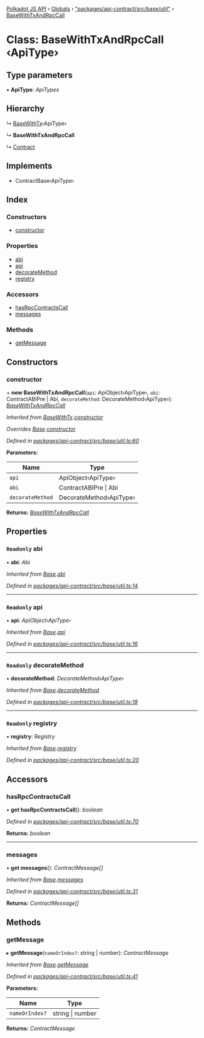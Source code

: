 [Polkadot JS API](../README.md) › [Globals](../globals.md) › ["packages/api-contract/src/base/util"](../modules/_packages_api_contract_src_base_util_.md) › [BaseWithTxAndRpcCall](_packages_api_contract_src_base_util_.basewithtxandrpccall.md)

# Class: BaseWithTxAndRpcCall ‹**ApiType**›

## Type parameters

▪ **ApiType**: *ApiTypes*

## Hierarchy

  ↳ [BaseWithTx](_packages_api_contract_src_base_util_.basewithtx.md)‹ApiType›

  ↳ **BaseWithTxAndRpcCall**

  ↳ [Contract](_packages_api_contract_src_base_contract_.contract.md)

## Implements

* ContractBase‹ApiType›

## Index

### Constructors

* [constructor](_packages_api_contract_src_base_util_.basewithtxandrpccall.md#constructor)

### Properties

* [abi](_packages_api_contract_src_base_util_.basewithtxandrpccall.md#readonly-abi)
* [api](_packages_api_contract_src_base_util_.basewithtxandrpccall.md#readonly-api)
* [decorateMethod](_packages_api_contract_src_base_util_.basewithtxandrpccall.md#readonly-decoratemethod)
* [registry](_packages_api_contract_src_base_util_.basewithtxandrpccall.md#readonly-registry)

### Accessors

* [hasRpcContractsCall](_packages_api_contract_src_base_util_.basewithtxandrpccall.md#hasrpccontractscall)
* [messages](_packages_api_contract_src_base_util_.basewithtxandrpccall.md#messages)

### Methods

* [getMessage](_packages_api_contract_src_base_util_.basewithtxandrpccall.md#getmessage)

## Constructors

###  constructor

\+ **new BaseWithTxAndRpcCall**(`api`: ApiObject‹ApiType›, `abi`: ContractABIPre | Abi, `decorateMethod`: DecorateMethod‹ApiType›): *[BaseWithTxAndRpcCall](_packages_api_contract_src_base_util_.basewithtxandrpccall.md)*

*Inherited from [BaseWithTx](_packages_api_contract_src_base_util_.basewithtx.md).[constructor](_packages_api_contract_src_base_util_.basewithtx.md#constructor)*

*Overrides [Base](_packages_api_contract_src_base_util_.base.md).[constructor](_packages_api_contract_src_base_util_.base.md#constructor)*

*Defined in [packages/api-contract/src/base/util.ts:60](https://github.com/polkadot-js/api/blob/e7be062522/packages/api-contract/src/base/util.ts#L60)*

**Parameters:**

Name | Type |
------ | ------ |
`api` | ApiObject‹ApiType› |
`abi` | ContractABIPre &#124; Abi |
`decorateMethod` | DecorateMethod‹ApiType› |

**Returns:** *[BaseWithTxAndRpcCall](_packages_api_contract_src_base_util_.basewithtxandrpccall.md)*

## Properties

### `Readonly` abi

• **abi**: *Abi*

*Inherited from [Base](_packages_api_contract_src_base_util_.base.md).[abi](_packages_api_contract_src_base_util_.base.md#readonly-abi)*

*Defined in [packages/api-contract/src/base/util.ts:14](https://github.com/polkadot-js/api/blob/e7be062522/packages/api-contract/src/base/util.ts#L14)*

___

### `Readonly` api

• **api**: *ApiObject‹ApiType›*

*Inherited from [Base](_packages_api_contract_src_base_util_.base.md).[api](_packages_api_contract_src_base_util_.base.md#readonly-api)*

*Defined in [packages/api-contract/src/base/util.ts:16](https://github.com/polkadot-js/api/blob/e7be062522/packages/api-contract/src/base/util.ts#L16)*

___

### `Readonly` decorateMethod

• **decorateMethod**: *DecorateMethod‹ApiType›*

*Inherited from [Base](_packages_api_contract_src_base_util_.base.md).[decorateMethod](_packages_api_contract_src_base_util_.base.md#readonly-decoratemethod)*

*Defined in [packages/api-contract/src/base/util.ts:18](https://github.com/polkadot-js/api/blob/e7be062522/packages/api-contract/src/base/util.ts#L18)*

___

### `Readonly` registry

• **registry**: *Registry*

*Inherited from [Base](_packages_api_contract_src_base_util_.base.md).[registry](_packages_api_contract_src_base_util_.base.md#readonly-registry)*

*Defined in [packages/api-contract/src/base/util.ts:20](https://github.com/polkadot-js/api/blob/e7be062522/packages/api-contract/src/base/util.ts#L20)*

## Accessors

###  hasRpcContractsCall

• **get hasRpcContractsCall**(): *boolean*

*Defined in [packages/api-contract/src/base/util.ts:70](https://github.com/polkadot-js/api/blob/e7be062522/packages/api-contract/src/base/util.ts#L70)*

**Returns:** *boolean*

___

###  messages

• **get messages**(): *ContractMessage[]*

*Inherited from [Base](_packages_api_contract_src_base_util_.base.md).[messages](_packages_api_contract_src_base_util_.base.md#messages)*

*Defined in [packages/api-contract/src/base/util.ts:31](https://github.com/polkadot-js/api/blob/e7be062522/packages/api-contract/src/base/util.ts#L31)*

**Returns:** *ContractMessage[]*

## Methods

###  getMessage

▸ **getMessage**(`nameOrIndex?`: string | number): *ContractMessage*

*Inherited from [Base](_packages_api_contract_src_base_util_.base.md).[getMessage](_packages_api_contract_src_base_util_.base.md#getmessage)*

*Defined in [packages/api-contract/src/base/util.ts:41](https://github.com/polkadot-js/api/blob/e7be062522/packages/api-contract/src/base/util.ts#L41)*

**Parameters:**

Name | Type |
------ | ------ |
`nameOrIndex?` | string &#124; number |

**Returns:** *ContractMessage*
